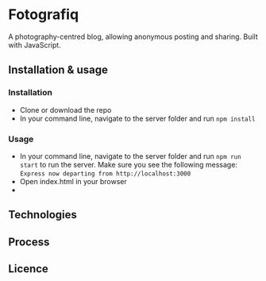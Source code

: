 # Fotografiq
A photography-centred blog, allowing anonymous posting and sharing. Built with JavaScript.

## Installation & usage
### Installation
- Clone or download the repo
- In your command line, navigate to the server folder and run `npm install`
### Usage
- In your command line, navigate to the server folder and run `npm run start` to run the server. Make sure you see the following message: `Express now departing from http://localhost:3000`
- Open index.html in your browser
- 

## Technologies
## Process
## Licence
